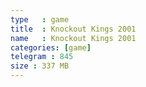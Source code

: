 ```yaml
---
type   : game
title  : Knockout Kings 2001
name   : Knockout Kings 2001
categories: [game]
telegram : 845
size : 337 MB
---
```



